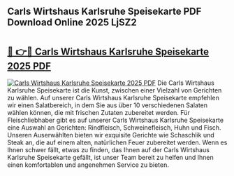 ## Carls Wirtshaus Karlsruhe Speisekarte PDF Download Online 2025 LjSZ2

# <h2><a href="http://gcdxwg.nevu.top/?p=Carls+Wirtshaus+Karlsruhe+Speisekarte">🔗 👉🔴 Carls Wirtshaus Karlsruhe Speisekarte 2025 PDF</a></h2>

[![Carls Wirtshaus Karlsruhe Speisekarte 2025 PDF](https://i.imgur.com/dBaPXMq.png)](http://gcdxwg.nevu.top/?p=Carls+Wirtshaus+Karlsruhe+Speisekarte)
Die Carls Wirtshaus Karlsruhe Speisekarte ist die Kunst, zwischen einer Vielzahl von Gerichten zu wählen. Auf unserer Carls Wirtshaus Karlsruhe Speisekarte empfehlen wir einen Salatbereich, in dem Sie aus über 10 verschiedenen Salaten wählen können, die mit frischen Zutaten zubereitet werden. Für Fleischliebhaber gibt es auf unserer Carls Wirtshaus Karlsruhe Speisekarte eine Auswahl an Gerichten: Rindfleisch, Schweinefleisch, Huhn und Fisch. Unseren Auserwählten bieten wir exquisite Gerichte wie Schaschlik und Steak an, die auf einem alten, natürlichen Feuer zubereitet werden. Wenn es Ihnen schwer fällt, etwas zu finden, das Ihnen auf der Carls Wirtshaus Karlsruhe Speisekarte gefällt, ist unser Team bereit zu helfen und Ihnen einen komfortablen und angenehmen Service zu bieten.
